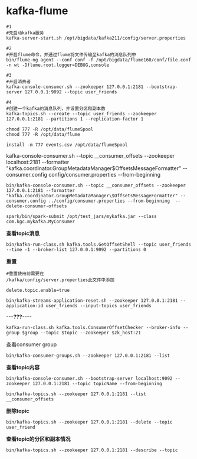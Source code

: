 # kafka-flume

```shell
#1
#先启动kafka服务
kafka-server-start.sh /opt/bigdata/kafka211/config/server.properties

```

```shell
#2
#开启flume命令，并通过flume将文件传输至kafka的消息队列中
bin/flume-ng agent --conf conf -f /opt/bigdata/flume160/conf/file.conf -n wt -Dflume.root.logger=DEBUG,console

```

```shell
#3
#开启消费者
kafka-console-consumer.sh --zookeeper 127.0.0.1:2181 --bootstrap-server 127.0.0.1:9092 --topic user_friends
```

```shell
#4
#创建一个kafka的消息队列，并设置分区和副本数
kafka-topics.sh --create --topic user_friends --zookeeper 127.0.0.1:2181 --partitions 1 --replication-factor 1

```

```shell
chmod 777 -R /opt/data/flumeSpool
chmod 777 -R /opt/data/flume
```

```shell
install -m 777 events.csv /opt/data/flumeSpool
```



kafka-console-consumer.sh --topic __consumer_offsets --zookeeper localhost:2181 --formatter "kafka.coordinator.GroupMetadataManager\$OffsetsMessageFormatter" --consumer.config config/consumer.properties --from-beginning


```shell
bin/kafka-console-consumer.sh --topic __consumer_offsets --zookeeper 127.0.0.1:2181 --formatter "kafka.coordinator.GroupMetadataManager\$OffsetsMessageFormatter" --consumer.config ../config/consumer.properties --from-beginning  --delete-consumer-offsets

```

```shell
spark/bin/spark-submit /opt/test_jars/mykafka.jar --class com.kgc.mykafka.MyConsumer
```

**查看topic消息**

```shell
bin/kafka-run-class.sh kafka.tools.GetOffsetShell --topic user_friends --time -1 --broker-list 127.0.0.1:9092 --partitions 0
```

**重置**

```shell
#重置使用前需要在
/kafka/config/server.properties此文件中添加

delete.topic.enable=true

bin/kafka-streams-application-reset.sh --zookeeper 127.0.0.1:2181 --application-id user_friends --input-topics user_friends

```

**---???----**

```shell
kafka-run-class.sh kafka.tools.ConsumerOffsetChecker --broker-info --group $group --topic $topic --zookeeper $zk_host:21
```

查看consumer group

```shell
bin/kafka-consumer-groups.sh --zookeeper 127.0.0.1:2181 --list
```

**查看topic内容**

```shell
bin/kafka-console-consumer.sh --bootstrap-server localhost:9092 --zookeeper 127.0.0.1:2181 --topic topicName --from-beginning

```

```shell
bin/kafka-topics.sh --zookeeper 127.0.0.1:2181 --list
__consumer_offsets
```

**删除topic**

```
bin/kafka-topics.sh --zookeeper 127.0.0.1:2181 --delete --topic user_friend

```

**查看topic的分区和副本情况**

```
bin/kafka-topics.sh --zookeeper 127.0.0.1:2181 --describe --topic 
```

